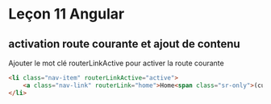 # Leçon 11 Angular
## activation route courante et ajout de contenu

Ajouter le mot clé routerLinkActive pour activer la route courante

``` html
<li class="nav-item" routerLinkActive="active">
	<a class="nav-link" routerLink="home">Home<span class="sr-only">(current)</span></a>
</li>
```